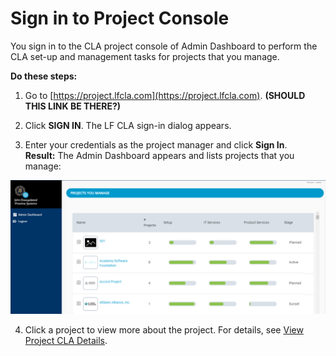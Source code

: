 # Sign in to Project Console

You sign in to the CLA project console of Admin Dashboard to perform the CLA set-up and management tasks for projects that you manage.

**Do these steps:**

1. Go to [https://project.lfcla.com](https://project.lfcla.com). **\(SHOULD THIS LINK BE THERE?\)**

2. Click **SIGN IN**. The LF CLA sign-in dialog appears.

3. Enter your credentials as the project manager and click **Sign In**.  
**Result:** The Admin Dashboard appears and lists projects that you manage:

![Admin Dashboard](../../../.gitbook/assets/admin-dashboard.png)

4. Click a project to view more about the project. For details, see [View Project CLA Details](view-cla-details.md).

